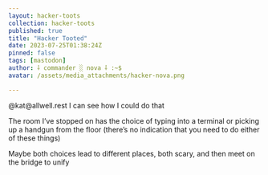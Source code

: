 ```yaml
---
layout: hacker-toots
collection: hacker-toots
published: true
title: "Hacker Tooted"
date: 2023-07-25T01:38:24Z
pinned: false
tags: [mastodon]
author: ⸸ commander ░ nova ⸸ :~$
avatar: /assets/media_attachments/hacker-nova.png

---
```


<p>@kat@allwell.rest I can see how I could do that</p><p>The room I’ve stopped on has the choice of typing into a terminal or picking up a handgun from the floor (there’s no indication that you need to do either of these things)</p><p>Maybe both choices lead to different places, both scary, and then meet on the bridge to unify</p>


